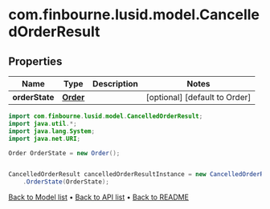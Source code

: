 # com.finbourne.lusid.model.CancelledOrderResult

## Properties

Name | Type | Description | Notes
------------ | ------------- | ------------- | -------------
**orderState** | [**Order**](Order.md) |  | [optional] [default to Order]

```java
import com.finbourne.lusid.model.CancelledOrderResult;
import java.util.*;
import java.lang.System;
import java.net.URI;

Order OrderState = new Order();


CancelledOrderResult cancelledOrderResultInstance = new CancelledOrderResult()
    .OrderState(OrderState);
```


[Back to Model list](../README.md#documentation-for-models) &#8226; [Back to API list](../README.md#documentation-for-api-endpoints) &#8226; [Back to README](../README.md)
